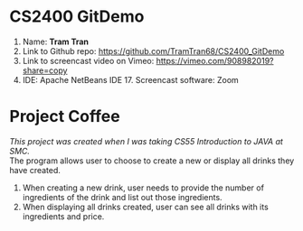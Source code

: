 # CS2400 GitDemo
1. Name: **Tram Tran**
2. Link to Github repo: https://github.com/TramTran68/CS2400_GitDemo
3. Link to screencast video on Vimeo: https://vimeo.com/908982019?share=copy
4. IDE: Apache NetBeans IDE 17. Screencast software: Zoom
# Project Coffee
_This project was created when I was taking CS55 Introduction to JAVA at SMC._  
The program allows user to choose to create a new or display all drinks they have created.  
1. When creating a new drink, user needs to provide the number of ingredients of the drink and list out those ingredients.
2. When displaying all drinks created, user can see all drinks with its ingredients and price.
